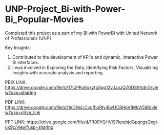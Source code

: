 # UNP-Project_Bi-with-Power-Bi_Popular-Movies

Completed this project as a part of my BI with PowerBI with United Network of Professionals [UNP]

Key Insights:

1. Contributed to the development of KPI's and dynamic, interactive Power BI interfaces.
2. I was involved in Exploring the Data, Identifying Risk Factors, Visualizing Insights with accurate analysis and reporting.

PBIX LINK: https://drive.google.com/file/d/17tJPKo8qxztgSgg12vJJaJQZ0DShNdnG/view?usp=sharing

PDF LINK: https://drive.google.com/file/d/1eDNsLiCvufhoRtyi6wUCBHpVtMkVi588/view?usp=drive_link

PPT LINK: https://drive.google.com/file/d/1R0l1YQHViS7kpqhjdGpqngsQxgi-ux9c/view?usp=sharing
